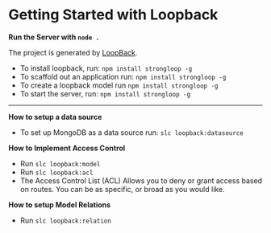 # Getting Started with Loopback

**Run the Server with ```node .```**

The project is generated by [LoopBack](http://loopback.io).

* To install loopback, run: ```npm install strongloop -g```
* To scaffold out an application run: ```npm install strongloop -g```
* To create a loopback model run ```npm install strongloop -g```
* To start the server, run: ```npm install strongloop -g```

-----

**How to setup a data source**
* To set up MongoDB as a data source run: ```slc loopback:datasource```
     
**How to Implement Access Control**
* Run ```slc loopback:model```
* Run ```slc loopback:acl```
* The Access Control List (ACL) Allows you to deny or grant access based on routes. You can be as specific, or broad as you would like.

**How to setup Model Relations**
* Run ```slc loopback:relation```
